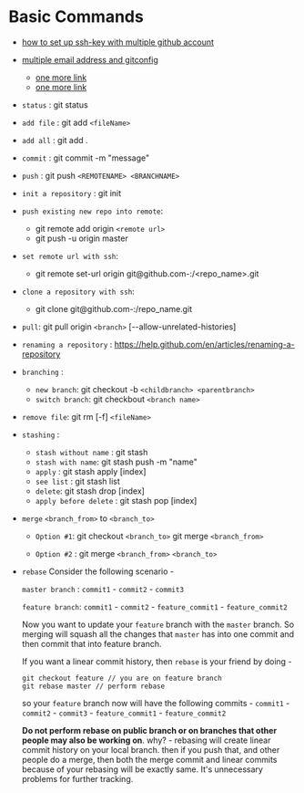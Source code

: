 
# Basic Commands
- [how to set up ssh-key with multiple github account](https://www.freecodecamp.org/news/manage-multiple-github-accounts-the-ssh-way-2dadc30ccaca/)
- [multiple email address and gitconfig](https://stackoverflow.com/questions/3860112/multiple-github-accounts-on-the-same-computer)
    - [one more link](https://code.tutsplus.com/tutorials/quick-tip-how-to-work-with-github-and-multiple-accounts--net-22574)
    - [one more link](https://mherman.org/blog/managing-multiple-github-accounts/)
- `status` : git status
- `add file` : git add `<fileName>`
- `add all` : git add .
- `commit` : git commit -m "message"
- `push` : git push  `<REMOTENAME> <BRANCHNAME>`
- `init a repository` : git init
- `push existing new repo into remote`:
	- git remote add origin `<remote url>`
	- git push -u origin master
- `set remote url with ssh`:
    - git remote set-url origin git@github.com-<ssh-hostname>:<username>/<repo_name>.git
	
- `clone a repository with ssh`:
    - git clone git@github.com-<ssh-hostname>:<username>/repo_name.git
- `pull`: git pull origin `<branch>` [--allow-unrelated-histories]
- `renaming a repository` : https://help.github.com/en/articles/renaming-a-repository
- `branching` : 
    - `new branch`: git checkout -b `<childbranch> <parentbranch>`
    - `switch branch`: git checkbout `<branch name>`
- `remove file`: git rm [-f] `<fileName>`
- `stashing` : 
   - `stash without name` : git stash
   - `stash with name`: git stash push -m "name"
   - `apply` : git stash apply [index]
   - `see list` : git stash list
   - `delete`: git stash drop [index]
   - `apply before delete` : git stash pop [index]

- `merge` `<branch_from>` to `<branch_to>`
    - `Option #1`:
                    git checkout `<branch_to>`
                    git merge `<branch_from>`
    
    - `Option #2` : git merge `<branch_from>` `<branch_to>`

- `rebase`
    Consider the following scenario - 
    
    `master branch` : `commit1` - `commit2` - `commit3`
    
    `feature branch`:  `commit1` - `commit2` - `feature_commit1` - `feature_commit2`
    
    Now you want to update your `feature` branch with the `master` branch. So merging will     squash all the changes that `master` has into one commit and then commit that into feature     branch.
    
    If you want a linear commit history, then `rebase` is your friend by doing -
    ```
    git checkout feature // you are on feature branch
    git rebase master // perform rebase
    ```
    
    so your `feature` branch now will have the following commits -
    `commit1` - `commit2` - `commit3` - `feature_commit1` - `feature_commit2`
    
    **Do not perform rebase on public branch or on branches that other people may also be     working on**. why? - rebasing will create linear commit history on your local branch. then     if you push that, and other people do a merge, then both the merge commit and linear     commits because of your rebasing will be exactly same. It's unnecessary problems for     further tracking.
